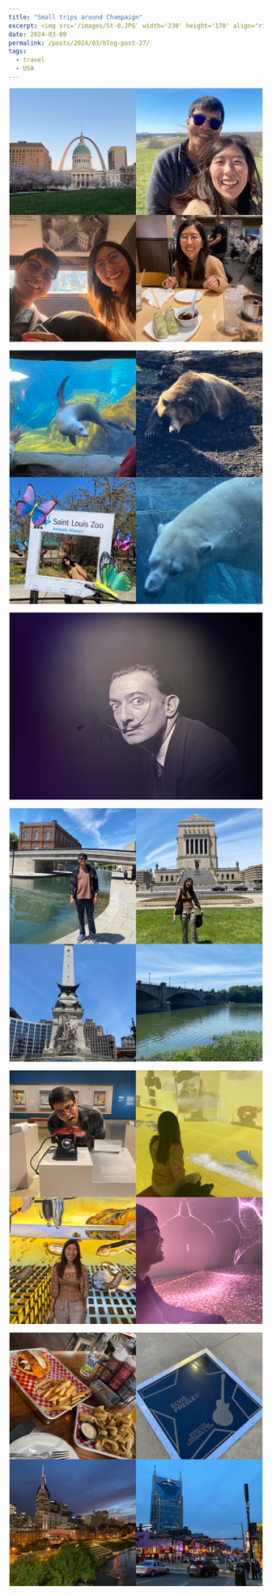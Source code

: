 ```yaml
---
title: "Small trips around Champaign"
excerpt: <img src='/images/St-0.JPG' width='230' height='170' align="right" hspace="20">  
date: 2024-03-09
permalink: /posts/2024/03/blog-post-27/
tags:
  - travel
  - USA
---
```



<p align="center">
  <img src="/images/St-1.JPG" width='500' height= '500'>
</p>

<p align="center">
  <img src="/images/St-2.JPG" width='500' height= '500'>
</p>

<p align="center">
  <img src="/images/IN0.JPG" width='500' height= '369'>
</p>

<p align="center">
  <img src="/images/IN1.JPG" width='500' height= '500'>
</p>

<p align="center">
  <img src="/images/IN2.JPG" width='500' height= '500'>
</p>

<p align="center">
  <img src="/images/Nashville.JPG" width='500' height= '500'>
</p>




